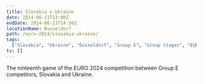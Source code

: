```yaml
---
title: Slovakia v Ukraine
date: 2024-06-21T13:00Z
endDate: 2024-06-21T14:50Z
locationName: Dusseldorf
path: /euro-2024/slovakia-ukraine/
tags:
  ["Slovakia", "Ukraine", "Dusseldorf", "Group E", "Group stages", "EURO 2024"]
tv: []
---
```


The ninteenth game of the EURO 2024 competition between Group E competitors, Slovakia and Ukraine.
